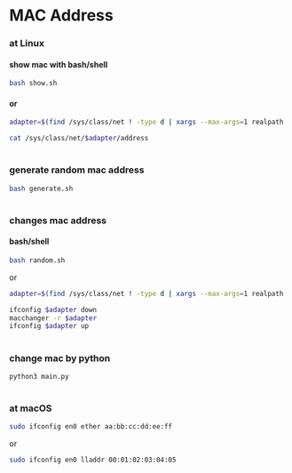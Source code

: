 # MAC Address

### at Linux

#### show mac with bash/shell
```bash
bash show.sh
```

#### or

```bash
adapter=$(find /sys/class/net ! -type d | xargs --max-args=1 realpath | awk -F\/ '/pci/{print $NF}')

cat /sys/class/net/$adapter/address
```
#

### generate random mac address

```bash
bash generate.sh
```

#

### changes mac address

#### bash/shell

```bash
bash random.sh
```

or

```bash
adapter=$(find /sys/class/net ! -type d | xargs --max-args=1 realpath | awk -F\/ '/pci/{print $NF}')

ifconfig $adapter down 
macchanger -r $adapter
ifconfig $adapter up
```

#


### change mac by python
```bash
python3 main.py
```

#

### at macOS


```bash
sudo ifconfig en0 ether aa:bb:cc:dd:ee:ff
```

or

```bash
sudo ifconfig en0 lladdr 00:01:02:03:04:05
```